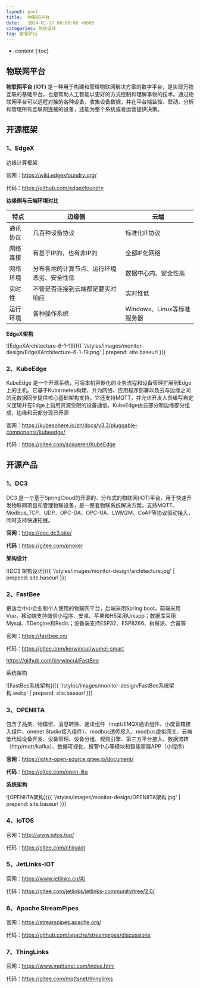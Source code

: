 ```yaml
---
layout: post
title:  物联网平台
date:   2024-01-17 00:00:00 +0800
categories: 系统设计
tag: 智慧矿山
---
```




* content
{:toc}
## 物联网平台 

**物联网平台 (IOT)** 是一种用于构建和管理物联网解决方案的数字平台，是实现万物互联的基础平台，也是帮助人工智能以更好的方式控制和理解事物的技术。通过物联网平台可以远程对接的各种设备，收集设备数据，并在平台端监控、联动、分析和管理所有互联网连接的设备，还能为整个系统或者运营提供决策。



## 开源框架

### 1、EdgeX 

边缘计算框架

官网：https://wiki.edgexfoundry.org/

代码：https://github.com/edgexfoundry



**边缘侧与云端环境对比**

| 特点     | 边缘侧                                     | 云端                       |
| -------- | ------------------------------------------ | -------------------------- |
| 通讯协议 | 几百种设备协议                             | 标准化IT协议               |
| 网络连接 | 有基于IP的，也有非IP的                     | 全部IP化网络               |
| 网络环境 | 分布各地的计算节点、运行环境恶劣、安全性低 | 数据中心内、安全性高       |
| 实时性   | 不管是否连接到云端都是要实时响应           | 实时性低                   |
| 运行环境 | 各种操作系统                               | Windows、Linux等标准服务器 |



**EdgeX架构**

![EdgeXArchitecture-6-1-19]({{ '/styles/images/monitor-design/EdgeXArchitecture-6-1-19.png' | prepend: site.baseurl  }})



### 2、KubeEdge

KubeEdge 是一个开源系统，可将本机容器化的业务流程和设备管理扩展到Edge上的主机。它基于Kubernetes构建，并为网络、应用程序部署以及云与边缘之间的元数据同步提供核心基础架构支持。它还支持MQTT，并允许开发人员编写自定义逻辑并在Edge上启用资源受限的设备通信。KubeEdge由云部分和边缘部分组成，边缘和云部分现已开源

官网：https://kubesphere.io/zh/docs/v3.3/pluggable-components/kubeedge/

代码：https://gitee.com/soxueren/KubeEdge







## 开源产品



### 1、DC3

DC3 是一个基于SpringCloud的开源的、分布式的物联网(IOT)平台，用于快速开发物联网项目和管理物联设备，是一整套物联系统解决方案。支持MQTT、Modbus_TCP、UDP、OPC-DA、OPC-UA、LWM2M、CoAP等协议驱动接入，同时支持快速拓展。

**官网**：https://doc.dc3.site/

**代码**：https://gitee.com/pnoker

**架构设计**

![DC3 架构设计]({{ '/styles/images/monitor-design/architecture.jpg' | prepend: site.baseurl  }})



### 2、FastBee

更适合中小企业和个人使用的物联网平台，后端采用Spring boot，前端采用Vue，移动端支持微信小程序、安卓、苹果和H5采用Uniapp；数据库采用Mysql、TDengine和Redis；设备端支持ESP32、ESP8266、树莓派、合宙等

官网：https://fastbee.cn/

代码：https://gitee.com/kerwincui/wumei-smart

https://github.com/kerwincui/FastBee

系统架构

![FastBee系统架构]({{ '/styles/images/monitor-design/FastBee系统架构.webp' | prepend: site.baseurl  }})



### 3、OPENIITA

包含了品类、物模型、消息转换、通讯组件（mqtt/EMQX通讯组件、小度音箱接入组件、onenet Studio接入组件）、modbus透传接入、modbus虚拟网关、云端低代码设备开发、设备管理、设备分组、规则引擎、第三方平台接入、数据流转（http/mqtt/kafka）、数据可视化、报警中心等模块和智能家居APP（小程序）

**官网**：https://iotkit-open-source.gitee.io/document/

**代码**：https://gitee.com/open-iita

**系统架构**

![OPENIITA架构]({{ '/styles/images/monitor-design/OPENIITA架构.jpg' | prepend: site.baseurl  }})



### 4、IoTOS

官网：http://www.iotos.top/

代码：https://gitee.com/chinaiot



### 5、JetLinks-IOT

官网：https://www.jetlinks.cn/#/

代码：https://gitee.com/jetlinks/jetlinks-community/tree/2.0/



### 6、Apache StreamPipes

官网：https://streampipes.apache.org/

代码：https://github.com/apache/streampipes/discussions



### 7、ThingLinks

官网：https://www.mqttsnet.com/index.html

代码：https://gitee.com/mqttsnet/thinglinks
